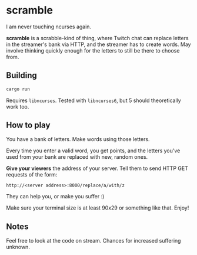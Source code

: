 # scramble

I am never touching ncurses again.

**scramble** is a scrabble-kind of thing, where Twitch chat can replace letters in the streamer's bank via HTTP, and the streamer has to create words. May involve thinking quickly enough for the letters to still be there to choose from.

## Building

```sh
cargo run
```

Requires `libncurses`. Tested with `libncurses6`, but 5 should theoretically work too.

## How to play

You have a bank of letters. Make words using those letters.

Every time you enter a valid word, you get points, and the letters you've used from your bank are replaced with new, random ones.

**Give your viewers** the address of your server. Tell them to send HTTP GET requests of the form:

```
http://<server address>:8000/replace/a/with/z
```

They can help you, or make you suffer :)

Make sure your terminal size is at least 90x29 or something like that. Enjoy!

## Notes

Feel free to look at the code on stream. Chances for increased suffering unknown.
